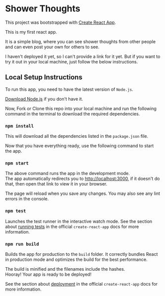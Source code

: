 # Shower Thoughts

This project was bootstrapped with [Create React App](https://github.com/facebook/create-react-app).

This is my first react app.

It is a simple blog, where you can see shower thoughts from other people and can even post your own for others to see.

I haven't deployed it yet, so I can't provide a link for it yet. But if you want to try it out in your local machine, just follow the below instructions.

## Local Setup Instructions

To run this app, you need to have the latest version of `Node.js`.

[Download Node.js](https://nodejs.org/en/download/) if you don't have it.

Now, Fork or Clone this repo into your local machine and run the following command in the terminal to download the required dependencies.

### `npm install`

This will download all the dependencies listed in the `package.json` file.

Now that you have everything ready, use the following command to start the app.

### `npm start`

The above command runs the app in the development mode.\
The app automatically redirects you to [http://localhost:3000](http://localhost:3000), if it doesn't do that, then open that link to view it in your browser.

The page will reload when you save any changes.
You may also see any lint errors in the console.

### `npm test`

Launches the test runner in the interactive watch mode.
See the section about [running tests](https://facebook.github.io/create-react-app/docs/running-tests) in the official `create-react-app` docs for more information.

### `npm run build`

Builds the app for production to the `build` folder.
It correctly bundles React in production mode and optimizes the build for the best performance.

The build is minified and the filenames include the hashes.\
Hooray! Your app is ready to be deployed!

See the section about [deployment](https://facebook.github.io/create-react-app/docs/deployment) in the official `create-react-app` docs for more information.
